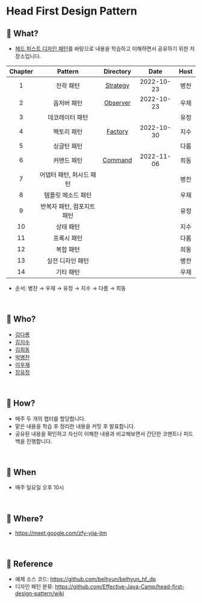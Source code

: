 # Head First Design Pattern

## 📕 What?
- [헤드 퍼스트 디자인 패턴](https://product.kyobobook.co.kr/detail/S000001810483)를 바탕으로 내용을 학습하고 이해하면서 공유하기 위한 저장소입니다.

| Chapter |     Pattern    |       Directory        |    Date    | Host |
|:-------:|:--------------:|:----------------------:|:----------:|:----:|
|    1    |      전략 패턴     | [Strategy](./Strategy) | 2022-10-23 |  병찬  |
|    2    |     옵저버 패턴     | [Observer](./Observer) | 2022-10-23 |  우재  |
|    3    |    데코레이터 패턴    |                        |            |  유정  |
|    4    |     팩토리 패턴     |  [Factory](./Factory)  | 2022-10-30 |  지수  |
|    5    |     싱글턴 패턴     |                        |            |  다롬  |
|    6    |     커맨드 패턴     |  [Command](./Command)  | 2022-11-06 |  희동  |
|    7    | 어댑터 패턴, 퍼사드 패턴 |                        |            |  병찬  |
|    8    |   템플릿 메소드 패턴   |                        |            |  우재  |
|    9    | 반복자 패턴, 컴포지트 패턴 |                        |            |  유정  |
|   10    |      상태 패턴     |                        |            |  지수  |
|   11    |     프록시 패턴     |                        |            |  다롬  |
|   12    |      복합 패턴     |                        |            |  희동  |
|   13    |    실전 디자인 패턴   |                        |            |  병찬  |
|   14    |     기타 패턴      |                        |            |  우재  |
- 순서: 병찬 → 우재 → 유정 → 지수 → 다롬 → 희동

<br>

## 📗 Who?
- [김다롬](https://github.com/vo0a)
- [김지수](https://github.com/SooKim1110)
- [김희동](https://github.com/ruthetum)
- [박병찬](https://github.com/qkrqudcks7)
- [이우재](https://github.com/kmswlee)
- [장유정](https://github.com/rachel5004)

<br>

## 📘 How?
- 매주 두 개의 챕터를 할당합니다.
- 맡은 내용을 학습 후 정리한 내용을 커밋 후 발표합니다.
- 공유된 내용을 확인하고 자신이 이해한 내용과 비교해보면서 간단한 코멘트나 피드백을 진행합니다.

<br>

## 📙 When
- 매주 일요일 오후 10시

<br>

## 📒 Where?
- https://meet.google.com/zfy-yjja-jtm

<br>

## 🧷 Reference
- 예제 소스 코드: https://github.com/belhyun/belhyun_hf_dp
- 디자인 패턴 분류: https://github.com/Effective-Java-Camp/head-first-design-pattern/wiki
